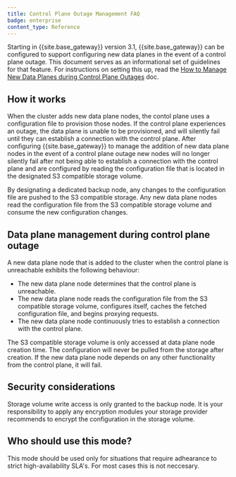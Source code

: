 ```yaml
---
title: Control Plane Outage Management FAQ
badge: enterprise
content_type: Reference
---
```


Starting in {{site.base_gateway}} version 3.1, {{site.base_gateway}} can be configured to support configuring new data planes in the event of a control plane outage. This document serves as an informational set of guidelines for that feature. For instructions on setting this up, read the [How to Manage New Data Planes during Control Plane Outages](/gateway/latest/kong-enterprise/cp-outage-handling) doc.


## How it works

When the cluster adds new data plane nodes, the contol plane uses a configuration file to provision those nodes. If the control plane experiences an outage, the data plane is unable to be provisioned, and will silently fail until they can establish a connection with the control plane. After configuring {{site.base_gateway}} to manage the addition of new data plane nodes in the event of a control plane outage new nodes will no longer silently fail after not being able to establish a connection with the control plane and are configured by reading the configuration file that is located in the designated S3 compatible storage volume. 

By designating a dedicated backup node, any changes to the configuration file are pushed to the S3 compatible storage. Any new data plane nodes read the configuration file from the S3 compatible storage volume and consume the new configuration changes. 


## Data plane management during control plane outage

A new data plane node that is added to the cluster when the control plane is unreachable exhibits the following behaviour:  

* The new data plane node determines that the control plane is unreachable. 
* The new data plane node reads the configuration file from the S3 compatible storage volume, configures itself, caches the fetched configuration file, and begins proxying requests.
* The new data plane node continuously tries to establish a connection with the control plane. 

The S3 compatible storage volume is only accessed at data plane node creation time. The configuration will never be pulled from the storage after creation. If the new data plane node depends on any other functionality from the control plane, it will fail. 



## Security considerations

Storage volume write access is only granted to the backup node.
It is your responsibility to apply any encryption modules your storage provider recommends to encrypt the configuration in the storage volume. 


## Who should use this mode?

This mode should be used only for situations that require adhearance to strict high-availability SLA's. For most cases this is not neccesary. 
